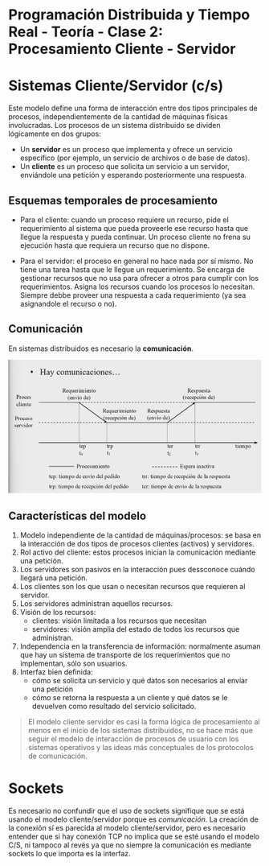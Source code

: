 # Programación Distribuida y Tiempo Real - Teoría - Clase 2: Procesamiento Cliente - Servidor

# Sistemas Cliente/Servidor (c/s)
Este modelo define una forma de interacción entre dos tipos principales de procesos, independientemente de la cantidad de máquinas físicas involucradas. 
Los procesos de un sistema distribuido se dividen lógicamente en dos grupos:
- Un **servidor** es un proceso que implementa y ofrece un servicio específico (por ejemplo, un servicio de archivos o de base de datos).
- Un **cliente** es un proceso que solicita un servicio a un servidor, enviándole una petición y esperando posteriormente una respuesta.

## Esquemas temporales de procesamiento 

- Para el cliente: cuando un proceso requiere un recurso, pide el requerimiento al sistema que pueda proveerle ese recurso hasta que llegue la respuesta y pueda continuar. Un proceso cliente no frena su ejecución hasta que requiera un recurso que no dispone. 

- Para el servidor: el proceso en general no hace nada por sí mismo. No tiene una tarea hasta que le llegue un requerimiento. Se encarga de gestionar recursos que no usa para ofrecer a otros para cumplir con los requerimientos. Asigna los recursos cuando los procesos lo necesitan. Siempre debbe proveer una respuesta a cada requerimiento (ya sea asignandole el recurso o no). 

## Comunicación
En sistemas distribuidos es necesario la **comunicación**. 

![alt text](image-1.png)

## Características del modelo
1. Modelo independiente de la cantidad de máquinas/procesos: se basa en la interacción de dos tipos de procesos clientes (activos) y servidores. 
2. Rol activo del cliente: estos procesos inician la comunicación mediante una petición. 
3. Los servidores son pasivos en la interacción pues dessconoce cuándo llegará una petición. 
4. Los clientes son los que usan o necesitan recursos que requieren al servidor. 
5. Los servidores administran aquellos recursos. 
6. Visión de los recursos: 
    - clientes: visión limitada a los recursos que necesitan 
    - servidores: visión amplia del estado de todos los recursos que administran. 
8.  Independencia en la transferencia de información: normalmente asuman que hay un sistema de transporte de los requerimientos que no implementan, sólo son usuarios. 
9. Interfaz bien definida: 
    - cómo se solicita un servicio y qué datos son necesarios al enviar una petición
    - cómo se retorna la respuesta a un cliente y qué datos se le devuelven como resultado del servicio solicitado. 

> El modelo cliente servidor es casi la forma lógica de procesamiento al menos en el inicio de los sistemas distribuidos, no se hace más que seguir el modelo de interacción de procesos de usuario con los sistemas operativos y las ideas más conceptuales de los protocolos de comunicación. 

# Sockets 
Es necesario no confundir que el uso de sockets signifique que se está usando el modelo cliente/servidor porque es _comunicación_. 
La creación de la conexión sí es parecida al modelo cliente/servidor, pero es necesario entender que si hay conexión TCP no implica que se esté usando el modelo C/S, ni tampoco al revés ya que no siempre la comunicación es mediante sockets lo que importa es la interfaz. 


